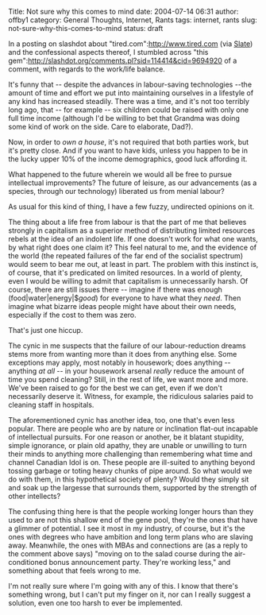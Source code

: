 Title: Not sure why this comes to mind
date: 2004-07-14 06:31
author: offby1
category: General Thoughts, Internet, Rants
tags: internet, rants
slug: not-sure-why-this-comes-to-mind
status: draft

In a posting on slashdot about "tired.com":http://www.tired.com (via [Slate](http://slate.msn.com/id/2103823/)) and the confessional aspects thereof, I stumbled across "this gem":http://slashdot.org/comments.pl?sid=114414&cid=9694920 of a comment, with regards to the work/life balance.

It's funny that \-- despite the advances in labour-saving technologies \--the amount of time and effort we put into maintaining ourselves in a lifestyle of any kind has increased steadily. There was a time, and it's not too terribly long ago, that \-- for example \-- six children could be raised with only one full time income (although I'd be willing to bet that Grandma was doing some kind of work on the side. Care to elaborate, Dad?).

Now, in order to _own a house_, it's not required that both parties work, but it's pretty close. And if you want to have kids, unless you happen to be in the lucky upper 10% of the income demographics, good luck affording it.

What happened to the future wherein we would all be free to pursue intellectual improvements? The future of leisure, as our advancements (as a species, through our technology) liberated us from menial labour?

As usual for this kind of thing, I have a few fuzzy, undirected opinions on it.

The thing about a life free from labour is that the part of me that believes strongly in capitalism as a superior method of distributing limited resources rebels at the idea of an indolent life. If one doesn't work for what one wants, by what right does one claim it? This feel natural to me, and the evidence of the world (the repeated failures of the far end of the socialist spectrum) would seem to bear me out, at least in part. The problem with this instinct is, of course, that it's predicated on limited resources. In a world of plenty, even I would be willing to admit that capitalism is unnecessarily harsh. Of course, there are still issues there \-- imagine if there was enough (food\|water\|energy\|\$*good*) for everyone to have what they _need_. Then imagine what bizarre ideas people might have about their own needs, especially if the cost to them was zero.

That's just one hiccup.

The cynic in me suspects that the failure of our labour-reduction dreams stems more from wanting more than it does from anything else. Some exceptions may apply, most notably in housework; does anything \--anything _at all_ \-- in your housework arsenal _really_ reduce the amount of time you spend cleaning? Still, in the rest of life, we want more and more. We've been raised to go for the best we can get, even if we don't necessarily deserve it. Witness, for example, the ridiculous salaries paid to cleaning staff in hospitals.

The aforementioned cynic has another idea, too, one that's even less popular. There are people who are by nature or inclination flat-out incapable of intellectual pursuits. For one reason or another, be it blatant stupidity, simple ignorance, or plain old apathy, they are unable or unwilling to turn their minds to anything more challenging than remembering what time and channel Canadian Idol is on. These people are ill-suited to anything beyond tossing garbage or toting heavy chunks of pipe around. So what would we do with them, in this hypothetical society of plenty? Would they simply sit and soak up the largesse that surrounds them, supported by the strength of other intellects?

The confusing thing here is that the people working longer hours than they used to are not this shallow end of the gene pool, they're the ones that have a glimmer of potential. I see it most in my industry, of course, but it's the ones with degrees who have ambition and long term plans who are slaving away. Meanwhile, the ones with MBAs and connections are (as a reply to the comment above says) "moving on to the salad course during the air-conditioned bonus announcement party. They're working less," and something about that feels wrong to me.

I'm not really sure where I'm going with any of this. I know that there's something wrong, but I can't put my finger on it, nor can I really suggest a solution, even one too harsh to ever be implemented.
